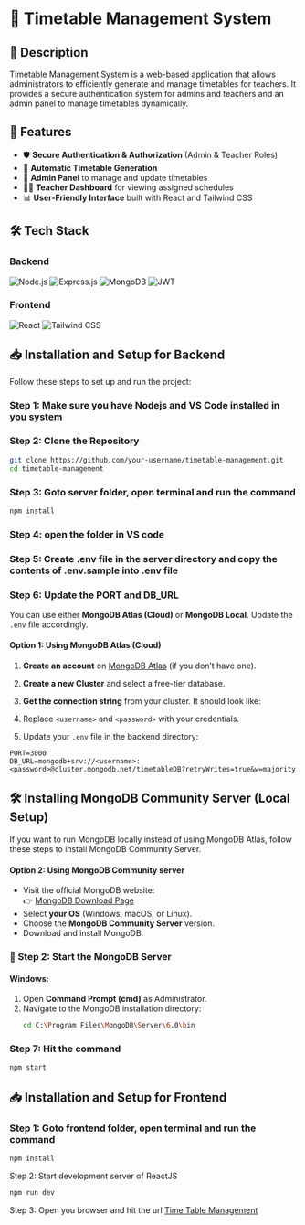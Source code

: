 # 📅 Timetable Management System

## 📌 Description
Timetable Management System is a web-based application that allows administrators to efficiently generate and manage timetables for teachers. It provides a secure authentication system for admins and teachers and an admin panel to manage timetables dynamically.

## 🚀 Features
- 🛡️ **Secure Authentication & Authorization** (Admin & Teacher Roles)
- 📅 **Automatic Timetable Generation**
- 🏫 **Admin Panel** to manage and update timetables
- 🧑‍🏫 **Teacher Dashboard** for viewing assigned schedules
- 📊 **User-Friendly Interface** built with React and Tailwind CSS

## 🛠️ Tech Stack
### Backend
![Node.js](https://img.shields.io/badge/Node.js-339933?style=for-the-badge&logo=node.js&logoColor=white)
![Express.js](https://img.shields.io/badge/Express.js-000000?style=for-the-badge&logo=express&logoColor=white)
![MongoDB](https://img.shields.io/badge/MongoDB-4EA94B?style=for-the-badge&logo=mongodb&logoColor=white)
![JWT](https://img.shields.io/badge/JWT-000000?style=for-the-badge&logo=jsonwebtoken&logoColor=white)

### Frontend
![React](https://img.shields.io/badge/React-61DAFB?style=for-the-badge&logo=react&logoColor=black)
![Tailwind CSS](https://img.shields.io/badge/TailwindCSS-38B2AC?style=for-the-badge&logo=tailwind-css&logoColor=white)

## 📥 Installation and Setup for Backend

Follow these steps to set up and run the project:

### Step 1: Make sure you have Nodejs and VS Code installed in you system
### Step 2: Clone the Repository
```sh
git clone https://github.com/your-username/timetable-management.git
cd timetable-management
```
### Step 3: Goto server folder, open terminal and run the command
```sh
npm install
```
### Step 4: open the folder in VS code

### Step 5: Create .env file in the server directory and copy the contents of .env.sample into .env file

### Step 6: Update the PORT and DB_URL

You can use either **MongoDB Atlas (Cloud)** or **MongoDB Local**. Update the `.env` file accordingly.

#### Option 1: Using MongoDB Atlas (Cloud)
1. **Create an account** on [MongoDB Atlas](https://www.mongodb.com/atlas) (if you don’t have one).
2. **Create a new Cluster** and select a free-tier database.
3. **Get the connection string** from your cluster. It should look like:

4. Replace `<username>` and `<password>` with your credentials.
5. Update your `.env` file in the backend directory:
```env
PORT=3000
DB_URL=mongodb+srv://<username>:<password>@cluster.mongodb.net/timetableDB?retryWrites=true&w=majority
```
## 🛠️ Installing MongoDB Community Server (Local Setup)

If you want to run MongoDB locally instead of using MongoDB Atlas, follow these steps to install MongoDB Community Server.

#### Option 2: Using MongoDB Community server
- Visit the official MongoDB website:  
  👉 [MongoDB Download Page](https://www.mongodb.com/try/download/community)
- Select **your OS** (Windows, macOS, or Linux).
- Choose the **MongoDB Community Server** version.
- Download and install MongoDB.

### 📌 Step 2: Start the MongoDB Server
#### Windows:
1. Open **Command Prompt (cmd)** as Administrator.
2. Navigate to the MongoDB installation directory:
   ```sh
   cd C:\Program Files\MongoDB\Server\6.0\bin
   ```

### Step 7: Hit the command
  ```sh
  npm start
  ```

## 📥 Installation and Setup for Frontend
### Step 1: Goto frontend folder, open terminal and run the command
```sh
npm install
```
Step 2: Start development server of ReactJS
```sh
npm run dev
```

Step 3: Open you browser and hit the url
[Time Table Management](http://localhost:5173)
